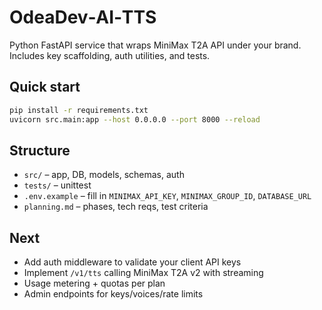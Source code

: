 # OdeaDev‑AI‑TTS

Python FastAPI service that wraps MiniMax T2A API under your brand. Includes key scaffolding, auth utilities, and tests.

## Quick start
```bash
pip install -r requirements.txt
uvicorn src.main:app --host 0.0.0.0 --port 8000 --reload
```

## Structure
- `src/` – app, DB, models, schemas, auth
- `tests/` – unittest
- `.env.example` – fill in `MINIMAX_API_KEY`, `MINIMAX_GROUP_ID`, `DATABASE_URL`
- `planning.md` – phases, tech reqs, test criteria

## Next
- Add auth middleware to validate your client API keys
- Implement `/v1/tts` calling MiniMax T2A v2 with streaming
- Usage metering + quotas per plan
- Admin endpoints for keys/voices/rate limits
